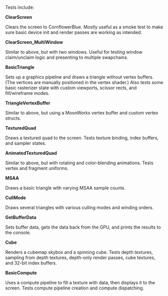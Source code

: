 Tests include:

**ClearScreen**

Clears the screen to CornflowerBlue. Mostly useful as a smoke test to make sure basic device init and render passes are working as intended.

**ClearScreen_MultiWindow**

Similar to above, but with two windows. Useful for testing window claim/unclaim logic and presenting to multiple swapchains.

**BasicTriangle**

Sets up a graphics pipeline and draws a triangle without vertex buffers. (The vertices are manually positioned in the vertex shader.) Also tests some basic rasterizer state with custom viewports, scissor rects, and fill/wireframe modes.

**TriangleVertexBuffer**

Similar to above, but using a MoonWorks vertex buffer and custom vertex structs.

**TexturedQuad**

Draws a textured quad to the screen. Tests texture binding, index buffers, and sampler states.

**AnimatedTexturedQuad**

Similar to above, but with rotating and color-blending animations. Tests vertex and fragment uniforms.

**MSAA**

Draws a basic triangle with varying MSAA sample counts.

**CullMode**

Draws several triangles with various culling modes and winding orders.

**GetBufferData**

Sets buffer data, gets the data back from the GPU, and prints the results to the console.

**Cube**

Renders a cubemap skybox and a spinning cube. Tests depth textures, sampling from depth textures, depth-only render passes, cube textures, and 32-bit index buffers.

**BasicCompute**

Uses a compute pipeline to fill a texture with data, then displays it to the screen. Tests compute pipeline creation and compute dispatching.
